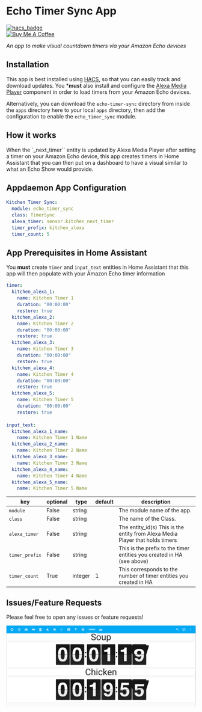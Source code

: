 # Echo Timer Sync App
[![hacs_badge](https://img.shields.io/badge/HACS-Default-orange.svg)](https://github.com/custom-components/hacs)
<br><a href="https://www.buymeacoffee.com/aneisch" target="_blank"><img src="https://cdn.buymeacoffee.com/buttons/default-black.png" width="150px" height="35px" alt="Buy Me A Coffee" style="height: 35px !important;width: 150px !important;" ></a>

_An app to make visual countdown timers via your Amazon Echo devices_

## Installation

This app is best installed using [HACS](https://github.com/custom-components/hacs), so that you can easily track and download updates. You ***must** also install and configure the [Alexa Media Player](https://github.com/alandtse/alexa_media_player) component in order to load timers from your Amazon Echo devices. 

Alternatively, you can download the `echo-timer-sync` directory from inside the `apps` directory here to your local `apps` directory, then add the configuration to enable the `echo_timer_sync` module.

## How it works

When the `_next_timer`` entity is updated by Alexa Media Player after setting a timer on your Amazon Echo device, this app creates timers in Home Assistant that you can then put on a dashboard to have a visual similar to what an Echo Show would provide. 

## Appdaemon App Configuration

```yaml
Kitchen Timer Sync:
  module: echo_timer_sync
  class: TimerSync
  alexa_timer: sensor.kitchen_next_timer
  timer_prefix: kitchen_alexa
  timer_count: 5
```

## App Prerequisites in Home Assistant

You **must** create `timer` and `input_text` entities in Home Assistant that this app will then populate with your Amazon Echo timer information

```yaml
timer:
  kitchen_alexa_1:
    name: Kitchen Timer 1
    duration: "00:00:00"
    restore: true
  kitchen_alexa_2:
    name: Kitchen Timer 2
    duration: "00:00:00"
    restore: true
  kitchen_alexa_3:
    name: Kitchen Timer 3
    duration: "00:00:00"
    restore: true
  kitchen_alexa_4:
    name: Kitchen Timer 4
    duration: "00:00:00"
    restore: true
  kitchen_alexa_5:
    name: Kitchen Timer 5
    duration: "00:00:00"
    restore: true

input_text:
  kitchen_alexa_1_name:
    name: Kitchen Timer 1 Name
  kitchen_alexa_2_name:
    name: Kitchen Timer 2 Name
  kitchen_alexa_3_name:
    name: Kitchen Timer 3 Name
  kitchen_alexa_4_name:
    name: Kitchen Timer 4 Name
  kitchen_alexa_5_name:
    name: Kitchen Timer 5 Name

```


key | optional | type | default | description
-- | -- | -- | -- | --
`module` | False | string | | The module name of the app.
`class` | False | string | | The name of the Class.
`alexa_timer` | False | string | | The entity_id(s) This is the entity from Alexa Media Player that holds timers
`timer_prefix` | False | string | |This is the prefix to the timer entities you created in HA (see above)
`timer_count` | True | integer | 1 | This corresponds to the number of timer entities you created in HA 


## Issues/Feature Requests

Please feel free to open any issues or feature requests!

![](images/dashboard.png)  
